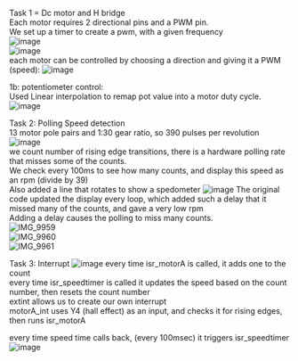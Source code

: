 Task 1 = Dc motor and H bridge  
Each motor requires 2 directional pins and a PWM pin.  
We set up a timer to create a pwm, with a given frequency  
![image](https://github.com/user-attachments/assets/13da9633-284a-4ac8-8619-ba7edf302ae7)    
![image](https://github.com/user-attachments/assets/2bea24b9-dbdd-40a2-ad83-824ad12a705f)  
each motor can be controlled by choosing a direction and giving it a PWM (speed): 
![image](https://github.com/user-attachments/assets/1462aab7-2c77-4642-80b0-392b37f77ba2)

1b: potentiometer control:    
Used Linear interpolation to remap pot value into a motor duty cycle.  
![image](https://github.com/user-attachments/assets/762f9709-a4cc-4b05-8596-2ed699592894)  

Task 2: Polling Speed detection  
13 motor pole pairs and 1:30 gear ratio, so 390 pulses per revolution  
![image](https://github.com/user-attachments/assets/cf93e092-e85d-40f2-99ef-734e4cd645cf)  
we count number of rising edge transitions, there is a hardware polling rate that misses some of the counts.  
We check every 100ms to see how many counts, and display this speed as an rpm (divide by 39)  
Also added a line that rotates to show a spedometer
![image](https://github.com/user-attachments/assets/03ee6543-e0fb-45be-833d-0a0e9e777858)
The original code updated the display every loop, which added such a delay that it missed many of the counts, and gave a very low rpm  
Adding a delay causes the polling to miss many counts.    
![IMG_9959](https://github.com/user-attachments/assets/cd78bbb3-b9cd-4d44-a559-dc9ac87d0978)  
![IMG_9960](https://github.com/user-attachments/assets/b57f137a-4135-4a3a-a5a5-05ca35b9f096)  
![IMG_9961](https://github.com/user-attachments/assets/5eb4c132-4258-4934-a18a-f38c7e5a1d09)  



Task 3: Interrupt 
![image](https://github.com/user-attachments/assets/7d96b160-b045-4124-9a8d-17082bec8193)
every time isr_motorA is called, it adds one to the count  
every time isr_speedtimer is called it updates the speed based on the count number, then resets the count number  
extint allows us to create our own interrupt  
motorA_int uses Y4 (hall effect) as an input, and checks it for rising edges, then runs isr_motorA  

every time speed time calls back, (every 100msec) it triggers isr_speedtimer  
![image](https://github.com/user-attachments/assets/372e826b-9316-4d4e-bd28-4a77c58d1b23)
